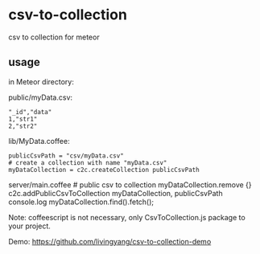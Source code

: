 csv-to-collection
===========

csv to collection for meteor

## usage

in Meteor directory:

public/myData.csv:

	"_id","data"
	1,"str1"
	2,"str2"

lib/MyData.coffee:

	publicCsvPath = "csv/myData.csv"
	# create a collection with name "myData.csv"
	myDataCollection = c2c.createCollection publicCsvPath

server/main.coffee
	# public csv to collection
	myDataCollection.remove {}
	c2c.addPublicCsvToCollection myDataCollection, publicCsvPath
	console.log myDataCollection.find().fetch();


Note: coffeescript is not necessary, only CsvToCollection.js package to your project.

Demo: <https://github.com/livingyang/csv-to-collection-demo>
